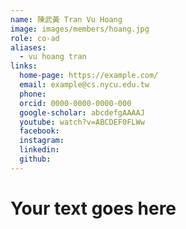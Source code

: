 ```yaml
---
name: 陳武黃 Tran Vu Hoang 
image: images/members/hoang.jpg 
role: co-ad
aliases:
  - vu hoang tran
links:
  home-page: https://example.com/
  email: example@cs.nycu.edu.tw
  phone: 
  orcid: 0000-0000-0000-000
  google-scholar: abcdefgAAAAJ
  youtube: watch?v=ABCDEF0FLWw
  facebook:
  instagram:
  linkedin:
  github:
---
```

# Your text goes here

